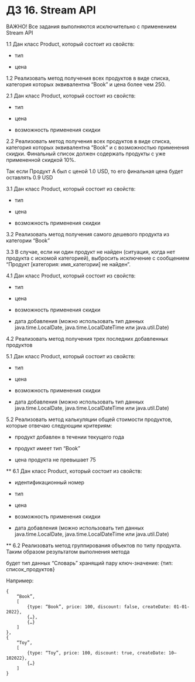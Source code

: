 # ДЗ 16. Stream API


ВАЖНО! Все задания выполняются исключительно с применением Stream API



1.1 Дан класс Product, который состоит из свойств:

- тип

- цена

1.2 Реализовать метод получения всех продуктов в виде списка, категория которых эквивалентна “Book” и цена более чем 250.



2.1 Дан класс Product, который состоит из свойств:

- тип

- цена

- возможность применения скидки

2.2 Реализовать метод получения всех продуктов в виде списка, категория которых эквивалентна “Book” и с возможностью применения скидки. Финальный список должен содержать продукты с уже примененной скидкой 10%.

Так если Продукт A был с ценой 1.0 USD, то его финальная цена будет оставлять 0.9 USD



3.1 Дан класс Product, который состоит из свойств:

- тип

- цена

- возможность применения скидки

3.2 Реализовать метод получения самого дешевого продукта из категории “Book”

3.3 В случае, если ни один продукт не найден (ситуация, когда нет продукта с искомой категорией), выбросить исключение с сообщением “Продукт [категория: имя_категории] не найден”.



4.1 Дан класс Product, который состоит из свойств:

- тип

- цена

- возможность применения скидки

- дата добавления (можно использовать тип данных java.time.LocalDate, java.time.LocalDateTime или java.util.Date)

4.2 Реализовать метод получения трех последних добавленных продуктов



5.1 Дан класс Product, который состоит из свойств:

- тип

- цена

- возможность применения скидки

- дата добавления (можно использовать тип данных java.time.LocalDate, java.time.LocalDateTime или java.util.Date)

5.2 Реализовать метод калькуляции общей стоимости продуктов, которые отвечаю следующим критериям:

- продукт добавлен в течении текущего года

- продукт имеет тип “Book”

- цена продукта не превышает 75



** 6.1 Дан класс Product, который состоит из свойств:

- идентификационный номер

- тип

- цена

- возможность применения скидки

- дата добавления (можно использовать тип данных java.time.LocalDate, java.time.LocalDateTime или java.util.Date)

** 6.2 Реализовать метод группирования объектов по типу продукта. Таким образом результатом выполнения метода

будет тип данных “Словарь” хранящий пару ключ-значение: {тип: список_продуктов}



Например:

    {
        “Book”,
        [
            {type: “Book”, price: 100, discount: false, createDate: 01-01-2022},
            {…},
            {…}
        ]
    },
    {
        “Toy”,
        [
            {type: “Toy”, price: 100, discount: true, createDate: 10–102022},
            {…}
        ]
    }